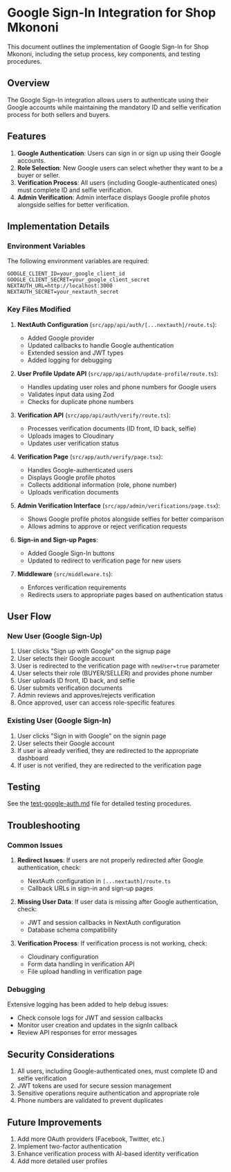 # Google Sign-In Integration for Shop Mkononi

This document outlines the implementation of Google Sign-In for Shop Mkononi, including the setup process, key components, and testing procedures.

## Overview

The Google Sign-In integration allows users to authenticate using their Google accounts while maintaining the mandatory ID and selfie verification process for both sellers and buyers.

## Features

1. **Google Authentication**: Users can sign in or sign up using their Google accounts.
2. **Role Selection**: New Google users can select whether they want to be a buyer or seller.
3. **Verification Process**: All users (including Google-authenticated ones) must complete ID and selfie verification.
4. **Admin Verification**: Admin interface displays Google profile photos alongside selfies for better verification.

## Implementation Details

### Environment Variables

The following environment variables are required:

```
GOOGLE_CLIENT_ID=your_google_client_id
GOOGLE_CLIENT_SECRET=your_google_client_secret
NEXTAUTH_URL=http://localhost:3000
NEXTAUTH_SECRET=your_nextauth_secret
```

### Key Files Modified

1. **NextAuth Configuration** (`src/app/api/auth/[...nextauth]/route.ts`):
   - Added Google provider
   - Updated callbacks to handle Google authentication
   - Extended session and JWT types
   - Added logging for debugging

2. **User Profile Update API** (`src/app/api/auth/update-profile/route.ts`):
   - Handles updating user roles and phone numbers for Google users
   - Validates input data using Zod
   - Checks for duplicate phone numbers

3. **Verification API** (`src/app/api/auth/verify/route.ts`):
   - Processes verification documents (ID front, ID back, selfie)
   - Uploads images to Cloudinary
   - Updates user verification status

4. **Verification Page** (`src/app/auth/verify/page.tsx`):
   - Handles Google-authenticated users
   - Displays Google profile photos
   - Collects additional information (role, phone number)
   - Uploads verification documents

5. **Admin Verification Interface** (`src/app/admin/verifications/page.tsx`):
   - Shows Google profile photos alongside selfies for better comparison
   - Allows admins to approve or reject verification requests

6. **Sign-in and Sign-up Pages**:
   - Added Google Sign-In buttons
   - Updated to redirect to verification page for new users

7. **Middleware** (`src/middleware.ts`):
   - Enforces verification requirements
   - Redirects users to appropriate pages based on authentication status

## User Flow

### New User (Google Sign-Up)

1. User clicks "Sign up with Google" on the signup page
2. User selects their Google account
3. User is redirected to the verification page with `newUser=true` parameter
4. User selects their role (BUYER/SELLER) and provides phone number
5. User uploads ID front, ID back, and selfie
6. User submits verification documents
7. Admin reviews and approves/rejects verification
8. Once approved, user can access role-specific features

### Existing User (Google Sign-In)

1. User clicks "Sign in with Google" on the signin page
2. User selects their Google account
3. If user is already verified, they are redirected to the appropriate dashboard
4. If user is not verified, they are redirected to the verification page

## Testing

See the [test-google-auth.md](./test-google-auth.md) file for detailed testing procedures.

## Troubleshooting

### Common Issues

1. **Redirect Issues**: If users are not properly redirected after Google authentication, check:
   - NextAuth configuration in `[...nextauth]/route.ts`
   - Callback URLs in sign-in and sign-up pages

2. **Missing User Data**: If user data is missing after Google authentication, check:
   - JWT and session callbacks in NextAuth configuration
   - Database schema compatibility

3. **Verification Process**: If verification process is not working, check:
   - Cloudinary configuration
   - Form data handling in verification API
   - File upload handling in verification page

### Debugging

Extensive logging has been added to help debug issues:
- Check console logs for JWT and session callbacks
- Monitor user creation and updates in the signIn callback
- Review API responses for error messages

## Security Considerations

1. All users, including Google-authenticated ones, must complete ID and selfie verification
2. JWT tokens are used for secure session management
3. Sensitive operations require authentication and appropriate role
4. Phone numbers are validated to prevent duplicates

## Future Improvements

1. Add more OAuth providers (Facebook, Twitter, etc.)
2. Implement two-factor authentication
3. Enhance verification process with AI-based identity verification
4. Add more detailed user profiles
